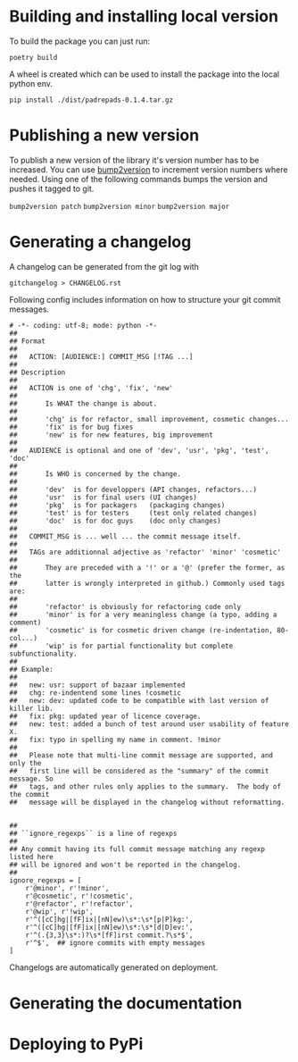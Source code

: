 # Building and installing local version

To build the package you can just run:

``
poetry build
``

A wheel is created which can be used to install the package into the local python env.

``
pip install ./dist/padrepads-0.1.4.tar.gz
``

# Publishing a new version

To publish a new version of the library it's version number has to be increased. You can use [bump2version](https://pypi.org/project/bump2version/) to increment version numbers where needed.
Using one of the following commands bumps the version and pushes it tagged to git.

``
bump2version patch
``
``
bump2version minor
``
``
bump2version major
``

# Generating a changelog

A changelog can be generated from the git log with 

``
gitchangelog > CHANGELOG.rst
``

Following config includes information on how to structure your git commit messages.

````
# -*- coding: utf-8; mode: python -*-
##
## Format
##
##   ACTION: [AUDIENCE:] COMMIT_MSG [!TAG ...]
##
## Description
##
##   ACTION is one of 'chg', 'fix', 'new'
##
##       Is WHAT the change is about.
##
##       'chg' is for refactor, small improvement, cosmetic changes...
##       'fix' is for bug fixes
##       'new' is for new features, big improvement
##
##   AUDIENCE is optional and one of 'dev', 'usr', 'pkg', 'test', 'doc'
##
##       Is WHO is concerned by the change.
##
##       'dev'  is for developpers (API changes, refactors...)
##       'usr'  is for final users (UI changes)
##       'pkg'  is for packagers   (packaging changes)
##       'test' is for testers     (test only related changes)
##       'doc'  is for doc guys    (doc only changes)
##
##   COMMIT_MSG is ... well ... the commit message itself.
##
##   TAGs are additionnal adjective as 'refactor' 'minor' 'cosmetic'
##
##       They are preceded with a '!' or a '@' (prefer the former, as the
##       latter is wrongly interpreted in github.) Commonly used tags are:
##
##       'refactor' is obviously for refactoring code only
##       'minor' is for a very meaningless change (a typo, adding a comment)
##       'cosmetic' is for cosmetic driven change (re-indentation, 80-col...)
##       'wip' is for partial functionality but complete subfunctionality.
##
## Example:
##
##   new: usr: support of bazaar implemented
##   chg: re-indentend some lines !cosmetic
##   new: dev: updated code to be compatible with last version of killer lib.
##   fix: pkg: updated year of licence coverage.
##   new: test: added a bunch of test around user usability of feature X.
##   fix: typo in spelling my name in comment. !minor
##
##   Please note that multi-line commit message are supported, and only the
##   first line will be considered as the "summary" of the commit message. So
##   tags, and other rules only applies to the summary.  The body of the commit
##   message will be displayed in the changelog without reformatting.


##
## ``ignore_regexps`` is a line of regexps
##
## Any commit having its full commit message matching any regexp listed here
## will be ignored and won't be reported in the changelog.
##
ignore_regexps = [
    r'@minor', r'!minor',
    r'@cosmetic', r'!cosmetic',
    r'@refactor', r'!refactor',
    r'@wip', r'!wip',
    r'^([cC]hg|[fF]ix|[nN]ew)\s*:\s*[p|P]kg:',
    r'^([cC]hg|[fF]ix|[nN]ew)\s*:\s*[d|D]ev:',
    r'^(.{3,3}\s*:)?\s*[fF]irst commit.?\s*$',
    r'^$',  ## ignore commits with empty messages
]
````

Changelogs are automatically generated on deployment.

# Generating the documentation

# Deploying to PyPi